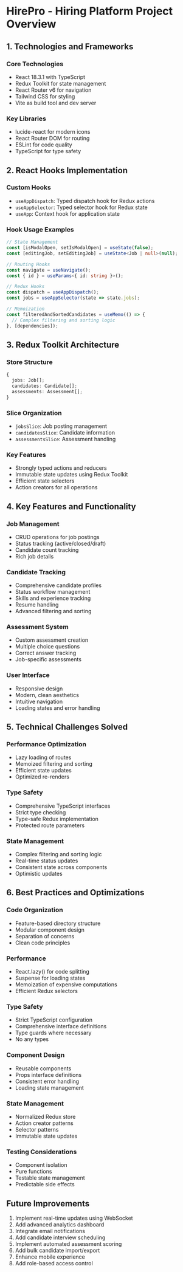 # HirePro - Hiring Platform Project Overview

## 1. Technologies and Frameworks

### Core Technologies
- React 18.3.1 with TypeScript
- Redux Toolkit for state management
- React Router v6 for navigation
- Tailwind CSS for styling
- Vite as build tool and dev server

### Key Libraries
- lucide-react for modern icons
- React Router DOM for routing
- ESLint for code quality
- TypeScript for type safety

## 2. React Hooks Implementation

### Custom Hooks
- `useAppDispatch`: Typed dispatch hook for Redux actions
- `useAppSelector`: Typed selector hook for Redux state
- `useApp`: Context hook for application state

### Hook Usage Examples
```typescript
// State Management
const [isModalOpen, setIsModalOpen] = useState(false);
const [editingJob, setEditingJob] = useState<Job | null>(null);

// Routing Hooks
const navigate = useNavigate();
const { id } = useParams<{ id: string }>();

// Redux Hooks
const dispatch = useAppDispatch();
const jobs = useAppSelector(state => state.jobs);

// Memoization
const filteredAndSortedCandidates = useMemo(() => {
  // Complex filtering and sorting logic
}, [dependencies]);
```

## 3. Redux Toolkit Architecture

### Store Structure
```typescript
{
  jobs: Job[];
  candidates: Candidate[];
  assessments: Assessment[];
}
```

### Slice Organization
- `jobsSlice`: Job posting management
- `candidatesSlice`: Candidate information
- `assessmentsSlice`: Assessment handling

### Key Features
- Strongly typed actions and reducers
- Immutable state updates using Redux Toolkit
- Efficient state selectors
- Action creators for all operations

## 4. Key Features and Functionality

### Job Management
- CRUD operations for job postings
- Status tracking (active/closed/draft)
- Candidate count tracking
- Rich job details

### Candidate Tracking
- Comprehensive candidate profiles
- Status workflow management
- Skills and experience tracking
- Resume handling
- Advanced filtering and sorting

### Assessment System
- Custom assessment creation
- Multiple choice questions
- Correct answer tracking
- Job-specific assessments

### User Interface
- Responsive design
- Modern, clean aesthetics
- Intuitive navigation
- Loading states and error handling

## 5. Technical Challenges Solved

### Performance Optimization
- Lazy loading of routes
- Memoized filtering and sorting
- Efficient state updates
- Optimized re-renders

### Type Safety
- Comprehensive TypeScript interfaces
- Strict type checking
- Type-safe Redux implementation
- Protected route parameters

### State Management
- Complex filtering and sorting logic
- Real-time status updates
- Consistent state across components
- Optimistic updates

## 6. Best Practices and Optimizations

### Code Organization
- Feature-based directory structure
- Modular component design
- Separation of concerns
- Clean code principles

### Performance
- React.lazy() for code splitting
- Suspense for loading states
- Memoization of expensive computations
- Efficient Redux selectors

### Type Safety
- Strict TypeScript configuration
- Comprehensive interface definitions
- Type guards where necessary
- No any types

### Component Design
- Reusable components
- Props interface definitions
- Consistent error handling
- Loading state management

### State Management
- Normalized Redux store
- Action creator patterns
- Selector patterns
- Immutable state updates

### Testing Considerations
- Component isolation
- Pure functions
- Testable state management
- Predictable side effects

## Future Improvements

1. Implement real-time updates using WebSocket
2. Add advanced analytics dashboard
3. Integrate email notifications
4. Add candidate interview scheduling
5. Implement automated assessment scoring
6. Add bulk candidate import/export
7. Enhance mobile experience
8. Add role-based access control